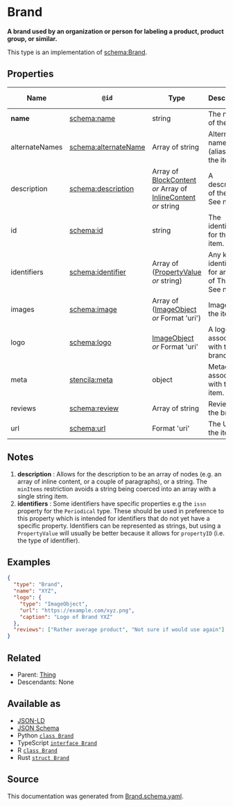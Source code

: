 # Brand

**A brand used by an organization or person for labeling a product, product group, or similar.**

This type is an implementation of [schema:Brand](https://schema.org/Brand).

## Properties

| Name           | `@id`                                                    | Type                                                                                                 | Description                                                         | Inherited from      |
| -------------- | -------------------------------------------------------- | ---------------------------------------------------------------------------------------------------- | ------------------------------------------------------------------- | ------------------- |
| **name**       | [schema:name](https://schema.org/name)                   | string                                                                                               | The name of the item.                                               | [Thing](Thing.md)   |
| alternateNames | [schema:alternateName](https://schema.org/alternateName) | Array of string                                                                                      | Alternate names (aliases) for the item.                             | [Thing](Thing.md)   |
| description    | [schema:description](https://schema.org/description)     | Array of [BlockContent](BlockContent.md) _or_ Array of [InlineContent](InlineContent.md) _or_ string | A description of the item. See note [1](#notes).                    | [Thing](Thing.md)   |
| id             | [schema:id](https://schema.org/id)                       | string                                                                                               | The identifier for this item.                                       | [Entity](Entity.md) |
| identifiers    | [schema:identifier](https://schema.org/identifier)       | Array of ([PropertyValue](PropertyValue.md) _or_ string)                                             | Any kind of identifier for any kind of Thing. See note [2](#notes). | [Thing](Thing.md)   |
| images         | [schema:image](https://schema.org/image)                 | Array of ([ImageObject](ImageObject.md) _or_ Format 'uri')                                           | Images of the item.                                                 | [Thing](Thing.md)   |
| logo           | [schema:logo](https://schema.org/logo)                   | [ImageObject](ImageObject.md) _or_ Format 'uri'                                                      | A logo associated with the brand.                                   | [Brand](Brand.md)   |
| meta           | [stencila:meta](https://schema.stenci.la/meta.jsonld)    | object                                                                                               | Metadata associated with this item.                                 | [Entity](Entity.md) |
| reviews        | [schema:review](https://schema.org/review)               | Array of string                                                                                      | Reviews of the brand.                                               | [Brand](Brand.md)   |
| url            | [schema:url](https://schema.org/url)                     | Format 'uri'                                                                                         | The URL of the item.                                                | [Thing](Thing.md)   |

## Notes

1. **description** : Allows for the description to be an array of nodes (e.g. an array of inline content, or a couple of paragraphs), or a string. The `minItems` restriction avoids a string being coerced into an array with a single string item.
2. **identifiers** : Some identifiers have specific properties e.g the `issn` property for the `Periodical` type. These should be used in preference to this property which is intended for identifiers that do not yet have a specific property. Identifiers can be represented as strings, but using a `PropertyValue` will usually be better because it allows for `propertyID` (i.e. the type of identifier).

## Examples

```json
{
  "type": "Brand",
  "name": "XYZ",
  "logo": {
    "type": "ImageObject",
    "url": "https://example.com/xyz.png",
    "caption": "Logo of Brand YXZ"
  },
  "reviews": ["Rather average product", "Not sure if would use again"]
}
```

## Related

- Parent: [Thing](Thing.md)
- Descendants: None

## Available as

- [JSON-LD](https://schema.stenci.la/Brand.jsonld)
- [JSON Schema](https://schema.stenci.la/v1/Brand.schema.json)
- Python [`class Brand`](https://stencila.github.io/schema/python/docs/types.html#schema.types.Brand)
- TypeScript [`interface Brand`](https://stencila.github.io/schema/ts/docs/interfaces/brand.html)
- R [`class Brand`](https://cran.r-project.org/web/packages/stencilaschema/stencilaschema.pdf)
- Rust [`struct Brand`](https://docs.rs/stencila-schema/latest/stencila_schema/struct.Brand.html)

## Source

This documentation was generated from [Brand.schema.yaml](https://github.com/stencila/stencila/blob/master/schema/Brand.schema.yaml).
